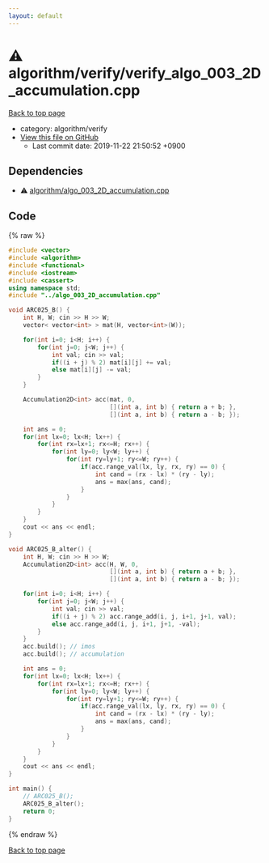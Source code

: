 ```yaml
---
layout: default
---
```


<!-- mathjax config similar to math.stackexchange -->
<script type="text/javascript" async
  src="https://cdnjs.cloudflare.com/ajax/libs/mathjax/2.7.5/MathJax.js?config=TeX-MML-AM_CHTML">
</script>
<script type="text/x-mathjax-config">
  MathJax.Hub.Config({
    TeX: { equationNumbers: { autoNumber: "AMS" }},
    tex2jax: {
      inlineMath: [ ['$','$'] ],
      processEscapes: true
    },
    "HTML-CSS": { matchFontHeight: false },
    displayAlign: "left",
    displayIndent: "2em"
  });
</script>

<script type="text/javascript" src="https://cdnjs.cloudflare.com/ajax/libs/jquery/3.4.1/jquery.min.js"></script>
<script src="https://cdn.jsdelivr.net/npm/jquery-balloon-js@1.1.2/jquery.balloon.min.js" integrity="sha256-ZEYs9VrgAeNuPvs15E39OsyOJaIkXEEt10fzxJ20+2I=" crossorigin="anonymous"></script>
<script type="text/javascript" src="../../../assets/js/copy-button.js"></script>
<link rel="stylesheet" href="../../../assets/css/copy-button.css" />


# :warning: algorithm/verify/verify_algo_003_2D_accumulation.cpp
<a href="../../../index.html">Back to top page</a>

* category: algorithm/verify
* <a href="{{ site.github.repository_url }}/blob/master/algorithm/verify/verify_algo_003_2D_accumulation.cpp">View this file on GitHub</a>
    - Last commit date: 2019-11-22 21:50:52 +0900




## Dependencies
* :warning: <a href="../algo_003_2D_accumulation.cpp.html">algorithm/algo_003_2D_accumulation.cpp</a>


## Code
{% raw %}
```cpp
#include <vector>
#include <algorithm>
#include <functional>
#include <iostream>
#include <cassert>
using namespace std;
#include "../algo_003_2D_accumulation.cpp"

void ARC025_B() {
    int H, W; cin >> H >> W;
    vector< vector<int> > mat(H, vector<int>(W));

    for(int i=0; i<H; i++) {
        for(int j=0; j<W; j++) {
            int val; cin >> val;
            if((i + j) % 2) mat[i][j] += val;
            else mat[i][j] -= val;
        }
    }

    Accumulation2D<int> acc(mat, 0,
                            [](int a, int b) { return a + b; },
                            [](int a, int b) { return a - b; });

    int ans = 0;
    for(int lx=0; lx<H; lx++) {
        for(int rx=lx+1; rx<=H; rx++) {
            for(int ly=0; ly<W; ly++) {
                for(int ry=ly+1; ry<=W; ry++) {
                    if(acc.range_val(lx, ly, rx, ry) == 0) {
                        int cand = (rx - lx) * (ry - ly);
                        ans = max(ans, cand);
                    }
                }
            }
        }
    }
    cout << ans << endl;
}

void ARC025_B_alter() {
    int H, W; cin >> H >> W;
    Accumulation2D<int> acc(H, W, 0,
                            [](int a, int b) { return a + b; },
                            [](int a, int b) { return a - b; });

    for(int i=0; i<H; i++) {
        for(int j=0; j<W; j++) {
            int val; cin >> val;
            if((i + j) % 2) acc.range_add(i, j, i+1, j+1, val);
            else acc.range_add(i, j, i+1, j+1, -val);
        }
    }
    acc.build(); // imos
    acc.build(); // accumulation

    int ans = 0;
    for(int lx=0; lx<H; lx++) {
        for(int rx=lx+1; rx<=H; rx++) {
            for(int ly=0; ly<W; ly++) {
                for(int ry=ly+1; ry<=W; ry++) {
                    if(acc.range_val(lx, ly, rx, ry) == 0) {
                        int cand = (rx - lx) * (ry - ly);
                        ans = max(ans, cand);
                    }
                }
            }
        }
    }
    cout << ans << endl;
}

int main() {
    // ARC025_B();
    ARC025_B_alter();
    return 0;
}

```
{% endraw %}

<a href="../../../index.html">Back to top page</a>

